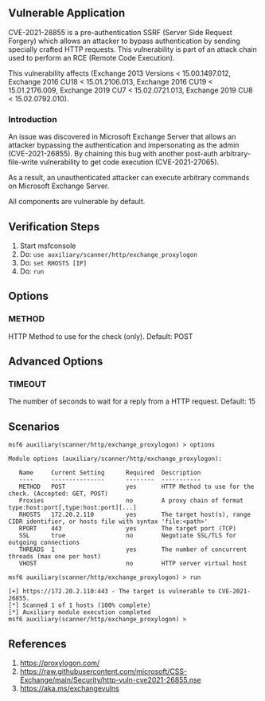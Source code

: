 ## Vulnerable Application

CVE-2021-28855 is a pre-authentication SSRF (Server Side Request Forgery) which allows an attacker to
bypass authentication by sending specially crafted HTTP requests. This vulnerability is part of an attack
chain used to perform an RCE (Remote Code Execution).

This vulnerability affects (Exchange 2013 Versions < 15.00.1497.012, Exchange 2016 CU18 < 15.01.2106.013,
Exchange 2016 CU19 < 15.01.2176.009, Exchange 2019 CU7 < 15.02.0721.013, Exchange 2019 CU8 < 15.02.0792.010).

### Introduction

An issue was discovered in Microsoft Exchange Server that allows an attacker bypassing the authentication and
impersonating as the admin (CVE-2021-26855). By chaining this bug with another post-auth arbitrary-file-write
vulnerability to get code execution (CVE-2021-27065).

As a result, an unauthenticated attacker can execute arbitrary commands on Microsoft Exchange Server.

All components are vulnerable by default.

## Verification Steps

1. Start msfconsole
2. Do: `use auxiliary/scanner/http/exchange_proxylogon`
3. Do: `set RHOSTS [IP]`
4. Do: `run`

## Options

### METHOD

HTTP Method to use for the check (only). Default: POST

## Advanced Options

### TIMEOUT

The number of seconds to wait for a reply from a HTTP request. Default: 15

## Scenarios

```
msf6 auxiliary(scanner/http/exchange_proxylogon) > options 

Module options (auxiliary/scanner/http/exchange_proxylogon):

   Name     Current Setting      Required  Description
   ----     ---------------      --------  -----------
   METHOD   POST                 yes       HTTP Method to use for the check. (Accepted: GET, POST)
   Proxies                       no        A proxy chain of format type:host:port[,type:host:port][...]
   RHOSTS   172.20.2.110         yes       The target host(s), range CIDR identifier, or hosts file with syntax 'file:<path>'
   RPORT    443                  yes       The target port (TCP)
   SSL      true                 no        Negotiate SSL/TLS for outgoing connections
   THREADS  1                    yes       The number of concurrent threads (max one per host)
   VHOST                         no        HTTP server virtual host

msf6 auxiliary(scanner/http/exchange_proxylogon) > run

[+] https://172.20.2.110:443 - The target is vulnerable to CVE-2021-26855.
[*] Scanned 1 of 1 hosts (100% complete)
[*] Auxiliary module execution completed
msf6 auxiliary(scanner/http/exchange_proxylogon) > 
```

## References

1. <https://proxylogon.com/>
2. <https://raw.githubusercontent.com/microsoft/CSS-Exchange/main/Security/http-vuln-cve2021-26855.nse>
3. <https://aka.ms/exchangevulns>

